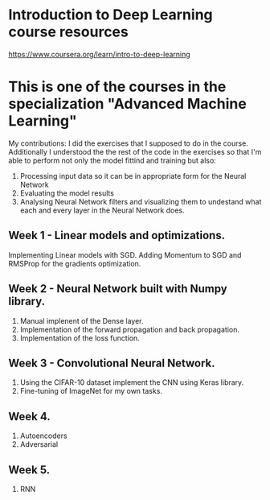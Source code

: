 # Introduction to Deep Learning course resources
https://www.coursera.org/learn/intro-to-deep-learning

# This is one of the courses in the specialization "Advanced Machine Learning"
My contributions: 
I did the exercises that I supposed to do in the course. Additionally I understood the the rest of the code in the exercises so that I'm able to perform not only 
the model fittind and training but also: 
1. Processing input data so it can be in appropriate form for the Neural Network
2. Evaluating the model results
3. Analysing Neural Network filters and visualizing them to undestand what each and every layer in the Neural Network does.

## Week 1 - Linear models and optimizations.
Implementing Linear models with SGD. Adding Momentum to SGD and RMSProp for the gradients optimization.

## Week 2 - Neural Network built with Numpy library.
1. Manual implenent of the Dense layer.
2. Implementation of the forward propagation and back propagation. 
3. Implementation of the loss function.

## Week 3 - Convolutional Neural Network. 
1. Using the CIFAR-10 dataset implement the CNN using Keras library.
2. Fine-tuning of ImageNet for my own tasks. 

## Week 4.
1. Autoencoders 
2. Adversarial

## Week 5. 
1. RNN
